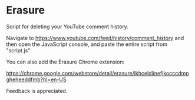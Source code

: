 # Erasure

Script for deleting your YouTube comment history.

Navigate to https://www.youtube.com/feed/history/comment_history and then open
the JavaScript console, and paste the entire script from "script.js"


You can also add the Erasure Chrome extension: 

https://chrome.google.com/webstore/detail/erasure/lkhceldiinefjkocccdmpgheheeddfmb?hl=en-US


Feedback is appreciated.
